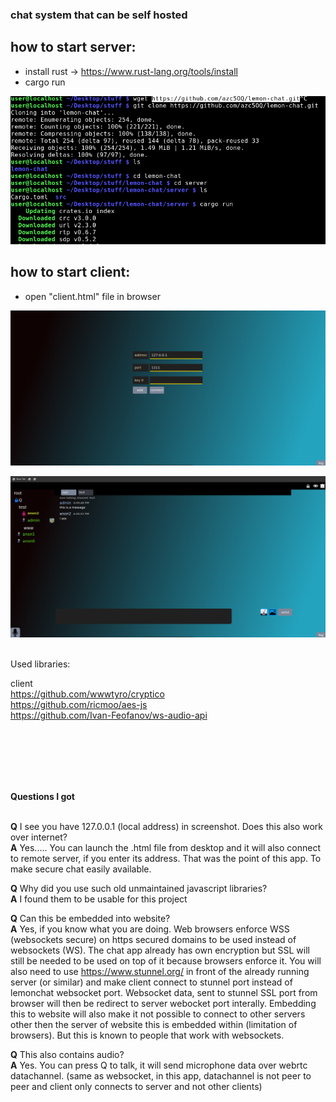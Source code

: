 ### chat system that can be self hosted

## how to start server:
- install rust -> https://www.rust-lang.org/tools/install
- cargo run

![](https://raw.githubusercontent.com/azc5OQ/lemon-chat/master/client/other/pic3.png)



## how to start client:
- open "client.html" file in browser


![](https://raw.githubusercontent.com/azc5OQ/lemon-chat/master/client/other/pic2.png)


![](https://raw.githubusercontent.com/azc5OQ/lemon-chat/master/client/other/pic.png)


<br>
Used libraries:

client
<br>
https://github.com/wwwtyro/cryptico
<br>
https://github.com/ricmoo/aes-js
<br>
https://github.com/Ivan-Feofanov/ws-audio-api


<br>
<br>
<br>
<br>
<br>

<b>Questions I got</b>

<br>
<b>Q</b> I see you have 127.0.0.1 (local address) in screenshot. Does this also work over internet?
<br>
<b>A</b>  Yes..... You can launch the .html file from desktop and it will also connect to remote server, if you enter its address. That was the point of this app. To make secure chat easily available.

<b>Q</b> Why did you use such old unmaintained javascript libraries?
<br>
<b>A</b> I found them to be usable for this project

<b>Q</b>  Can this be embedded into website?
<br>
<b>A</b>  Yes, if you know what you are doing. Web browsers enforce WSS (websockets secure) on https secured domains to be used instead of websockets (WS).
The chat app already has own encryption but SSL will still be needed to be used on top of it because browsers enforce it.
You will also need to use https://www.stunnel.org/ in front of the already running server (or similar) and make client connect to stunnel port instead of lemonchat websocket port. Websocket data, sent to stunnel SSL port from browser will then be redirect to server webocket port interally. Embedding this to website will also make it not possible to connect to other servers other then the server of website this is embedded within (limitation of browsers). But this is known to people that work with websockets.

<b>Q</b>  This also contains audio?
<br>
<b>A</b>  Yes. You can press Q to talk, it will send microphone data over webrtc datachannel. (same as websocket, in this app, datachannel is not peer to peer and client only connects to server and not other clients)
